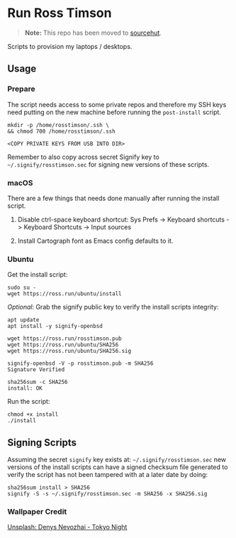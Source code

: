 # Run Ross Timson

> **Note:** This repo has been moved to [sourcehut](https://git.sr.ht/~rosstimson/run-rosstimson "repo moved to sourcehut").

Scripts to provision my laptops / desktops.

## Usage

### Prepare

The script needs access to some private repos and therefore my SSH
keys need putting on the new machine before running the `post-install`
script.

    mkdir -p /home/rosstimson/.ssh \
    && chmod 700 /home/rosstimson/.ssh

    <COPY PRIVATE KEYS FROM USB INTO DIR>

Remember to also copy across secret Signify key to
`~/.signify/rosstimson.sec` for signing new versions of these scripts.

### macOS

There are a few things that needs done manually after running the
install script.

1. Disable ctrl-space keyboard shortcut: Sys Prefs -> Keyboard
   shortcuts -> Keyboard Shortcuts -> Input sources

2. Install Cartograph font as Emacs config defaults to it.

### Ubuntu

Get the install script:

    sudo su -
    wget https://ross.run/ubuntu/install

*Optional*: Grab the signify public key to verify the install scripts integrity:

    apt update
    apt install -y signify-openbsd

    wget https://ross.run/rosstimson.pub
    wget https://ross.run/ubuntu/SHA256
    wget https://ross.run/ubuntu/SHA256.sig

    signify-openbsd -V -p rosstimson.pub -m SHA256
    Signature Verified

    sha256sum -c SHA256
    install: OK

Run the script:

    chmod +x install
    ./install

## Signing Scripts

Assuming the secret `signify` key exists at:
`~/.signify/rosstimson.sec` new versions of the install scripts can
have a signed checksum file generated to verify the script has not
been tampered with at a later date by doing:

    sha256sum install > SHA256
    signify -S -s ~/.signify/rosstimson.sec -m SHA256 -x SHA256.sig

### Wallpaper Credit

[Unsplash: Denys Nevozhai - Tokyo Night]( https://unsplash.com/@dnevozhai "Unsplash.com | Denys Nevozhai")
